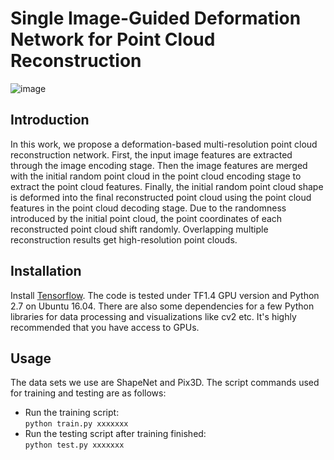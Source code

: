 # Single Image-Guided Deformation Network for Point Cloud Reconstruction
![image](https://github.com/VIMLab-hfut/Single-Image-Guided-Deformation-Network-for-Point-Cloud-Reconstruction/blob/main/network.png)  
## Introduction
In this work, we propose a deformation-based multi-resolution point cloud reconstruction network. First, the input image features are extracted through the image encoding stage. Then the image features are merged with the initial random point cloud in the point cloud encoding stage to extract the point cloud features. Finally, the initial random point cloud shape is deformed into the final reconstructed point cloud using the point cloud features in the point cloud decoding stage. Due to the randomness introduced by the initial point cloud, the point coordinates of each reconstructed point cloud shift randomly. Overlapping multiple reconstruction results get high-resolution point clouds.
## Installation
Install [Tensorflow](https://www.tensorflow.org/install/). The code is tested under TF1.4 GPU version and Python 2.7 on Ubuntu 16.04. There are also some dependencies for a few Python libraries for data processing and visualizations like cv2 etc. It's highly recommended that you have access to GPUs.
## Usage
The data sets we use are ShapeNet and Pix3D. The script commands used for training and testing are as follows:
* Run the training script:  
``` python train.py xxxxxxx ```
* Run the testing script after training finished:  
``` python test.py xxxxxxx ```

